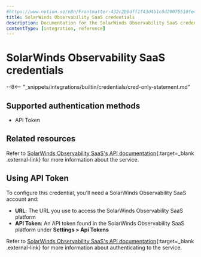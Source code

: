 ```yaml
---
#https://www.notion.so/n8n/Frontmatter-432c2b8dff1f43d4b1c8d20075510fe4
title: SolarWinds Observability SaaS credentials
description: Documentation for the SolarWinds Observability SaaS credential, Use these credentials to authenticate SolarWinds Observability SaaS in n8n, a workflow automation platform
contentType: [integration, reference]
---
```


# SolarWinds Observability SaaS credentials

--8<-- "_snippets/integrations/builtin/credentials/cred-only-statement.md"

## Supported authentication methods

* API Token

## Related resources

Refer to [SolarWinds Observability SaaS's API documentation](https://documentation.solarwinds.com/en/success_center/observability/content/api/api-swagger.htm){:target=_blank .external-link} for more information about the service.


## Using API Token

To configure this credential, you'll need a SolarWinds Observability SaaS account and:

- **URL**: The URL you use to access the SolarWinds Observability SaaS platform
- **API Token**: An API token found in the SolarWinds Observability SaaS platform under **Settings > Api Tokens**

Refer to [SolarWinds Observability SaaS's API documentation](https://documentation.solarwinds.com/en/success_center/observability/content/settings/api-tokens.htm){:target=_blank .external-link} for more information about authenticating to the service.
